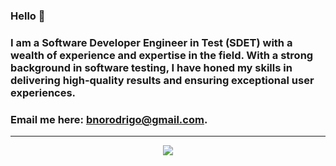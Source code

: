 ### Hello 👋

### I am a Software Developer Engineer in Test (SDET) with a wealth of experience and expertise in the field. With a strong background in software testing, I have honed my skills in delivering high-quality results and ensuring exceptional user experiences.

### Email me here: [bnorodrigo@gmail.com](mailto:bnorodrigo@gmail.com).
---

<p align="center">
<picture>
<source 
  srcset="https://github-readme-stats.vercel.app/api?username=Brunorodrigoss&show_icons=true&theme=dark"
  media="(prefers-color-scheme: dark)"
/>
<source
  srcset="https://github-readme-stats.vercel.app/api?username=Brunorodrigoss&show_icons=true"
  media="(prefers-color-scheme: light), (prefers-color-scheme: no-preference)"
/>
<img src="https://github-readme-stats.vercel.app/api?username=Brunorodrigoss&show_icons=true" />
</picture>
</p>
